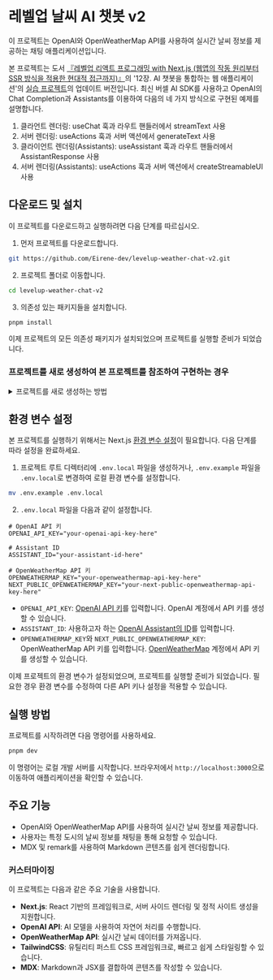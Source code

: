 # 레벨업 날씨 AI 챗봇 v2

이 프로젝트는 OpenAI와 OpenWeatherMap API를 사용하여 실시간 날씨 정보를 제공하는 채팅 애플리케이션입니다.

본 프로젝트는 도서 [『레벨업 리액트 프로그래밍 with Next.js (웹앱의 작동 원리부터 SSR 방식을 적용한 현대적 접근까지)』](https://reactnext-central.xyz/levelup/book)의 '12장. AI 챗봇을 통합하는 웹 애플리케이션'의 [실습 프로젝트](https://github.com/bjpublic/react_programming_with_Next.js/tree/main/chapter12)의 업데이트 버전입니다. 최신 버셀 AI SDK를 사용하고 OpenAI의 Chat Completion과 Assistants를 이용하여 다음의 네 가지 방식으로 구현된 예제를 설명합니다.
1. 클라언트 렌더링: useChat 훅과 라우트 핸들러에서 streamText 사용
2. 서버 렌더링: useActions 훅과 서버 액션에서 generateText 사용
3. 클라이언트 렌더링(Assistants): useAssistant 훅과 라우트 핸들러에서 AssistantResponse 사용
4. 서버 렌더링(Assistants): useActions 훅과 서버 액션에서 createStreamableUI 사용


## 다운로드 및 설치

이 프로젝트를 다운로드하고 실행하려면 다음 단계를 따르십시오.

1. 먼저 프로젝트를 다운로드합니다.
```bash
git https://github.com/Eirene-dev/levelup-weather-chat-v2.git
```

2. 프로젝트 폴더로 이동합니다.
```bash
cd levelup-weather-chat-v2
```

3. 의존성 있는 패키지들을 설치합니다.
```bash
pnpm install
```

이제 프로젝트의 모든 의존성 패키지가 설치되었으며 프로젝트를 실행할 준비가 되었습니다.

### 프로젝트를 새로 생성하여 본 프로젝트를 참조하여 구현하는 경우
<details>
    <summary>프로젝트를 새로 생성하는 방법</summary>

다음 명령어를 사용하여 Next.js 애플리케이션을 생성하고 프로젝트 디렉터리로 이동합니다.

```bash
npx create-next-app@latest levelup-weather-chat-v2
cd levelup-weather-chat-v2/
```

이제 필요한 패키지를 설치합니다. 먼저 OpenAI SDK, React, Zod를 설치합니다.

```bash
npm install ai @ai-sdk/openai @ai-sdk/react zod
```

다음으로 Markdown과 MDX 처리를 위해 필요한 패키지를 설치합니다. 이 패키지는 GitHub Flavored Markdown(GFM) 및 MDX 처리를 위한 remark와 rehype 플러그인을 포함합니다.

```bash
npm install remark-gfm @next/mdx @mdx-js/loader remark remark-html
```
</details>


## 환경 변수 설정
본 프로젝트를 실행하기 위해서는 Next.js [환경 변수 설정](https://reactnext-central.xyz/docs/nextjs/configuring/environment-variables)이 필요합니다. 다음 단계를 따라 설정을 완료하세요.

1. 프로젝트 루트 디렉터리에 `.env.local` 파일을 생성하거나,
`.env.example` 파일을 `.env.local`로 변경하여 로컬 환경 변수를 설정합니다.

```bash
mv .env.example .env.local
```

2. `.env.local` 파일을 다음과 같이 설정합니다.

```env
# OpenAI API 키
OPENAI_API_KEY="your-openai-api-key-here"

# Assistant ID
ASSISTANT_ID="your-assistant-id-here"

# OpenWeatherMap API 키
OPENWEATHERMAP_KEY="your-openweathermap-api-key-here"
NEXT_PUBLIC_OPENWEATHERMAP_KEY="your-next-public-openweathermap-api-key-here"
```

  - `OPENAI_API_KEY`: [OpenAI API 키](https://platform.openai.com/api-keys)를 입력합니다. OpenAI 계정에서 API 키를 생성할 수 있습니다.
  - `ASSISTANT_ID`: 사용하고자 하는 [OpenAI Assistant의 ID](https://platform.openai.com/assistants)를 입력합니다.
  - `OPENWEATHERMAP_KEY`와 `NEXT_PUBLIC_OPENWEATHERMAP_KEY`: OpenWeatherMap API 키를 입력합니다. [OpenWeatherMap](https://openweathermap.org/) 계정에서 API 키를 생성할 수 있습니다.

이제 프로젝트의 환경 변수가 설정되었으며, 프로젝트를 실행할 준비가 되었습니다. 필요한 경우 환경 변수를 수정하여 다른 API 키나 설정을 적용할 수 있습니다.

## 실행 방법

프로젝트를 시작하려면 다음 명령어를 사용하세요.

```bash
pnpm dev
```

이 명령어는 로컬 개발 서버를 시작합니다. 브라우저에서 `http://localhost:3000`으로 이동하여 애플리케이션을 확인할 수 있습니다.

## 주요 기능

- OpenAI와 OpenWeatherMap API를 사용하여 실시간 날씨 정보를 제공합니다.
- 사용자는 특정 도시의 날씨 정보를 채팅을 통해 요청할 수 있습니다.
- MDX 및 remark를 사용하여 Markdown 콘텐츠를 쉽게 렌더링합니다.

### 커스터마이징

이 프로젝트는 다음과 같은 주요 기술을 사용합니다.

- **Next.js**: React 기반의 프레임워크로, 서버 사이드 렌더링 및 정적 사이트 생성을 지원합니다.
- **OpenAI API**: AI 모델을 사용하여 자연어 처리를 수행합니다.
- **OpenWeatherMap API**: 실시간 날씨 데이터를 가져옵니다.
- **TailwindCSS**: 유틸리티 퍼스트 CSS 프레임워크로, 빠르고 쉽게 스타일링할 수 있습니다.
- **MDX**: Markdown과 JSX를 결합하여 콘텐츠를 작성할 수 있습니다.
